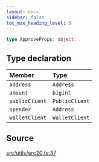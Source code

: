 ```yaml
---
layout: docs
sidebar: false
toc_max_heading_level: 5
---
```


```ts
type ApproveProps: object;
```

## Type declaration

| Member | Type |
| :------ | :------ |
| `address` | `Address` |
| `amount` | `bigint` |
| `publicClient` | `PublicClient` |
| `spender` | `Address` |
| `walletClient` | `WalletClient` |

## Source

[src/utils/erc20.ts:37](https://github.com/OffchainLabs/arbitrum-orbit-sdk/blob/27c24d61cdc7e62a81af29bd04f39d5a3549ecb3/src/utils/erc20.ts#L37)

